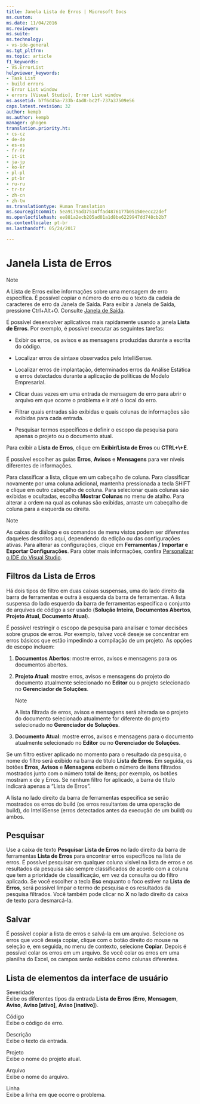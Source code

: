 ```yaml
---
title: Janela Lista de Erros | Microsoft Docs
ms.custom: 
ms.date: 11/04/2016
ms.reviewer: 
ms.suite: 
ms.technology:
- vs-ide-general
ms.tgt_pltfrm: 
ms.topic: article
f1_keywords:
- VS.ErrorList
helpviewer_keywords:
- Task List
- build errors
- Error List window
- errors [Visual Studio], Error List window
ms.assetid: b7f6d45a-733b-4ad8-bc2f-737a37509e56
caps.latest.revision: 32
author: kempb
ms.author: kempb
manager: ghogen
translation.priority.ht:
- cs-cz
- de-de
- es-es
- fr-fr
- it-it
- ja-jp
- ko-kr
- pl-pl
- pt-br
- ru-ru
- tr-tr
- zh-cn
- zh-tw
ms.translationtype: Human Translation
ms.sourcegitcommit: 5ea9179ad37514ffad4876177b05150eecc22def
ms.openlocfilehash: ee881a2ecb205ad01a1d8be6229947dd748cb2b7
ms.contentlocale: pt-br
ms.lasthandoff: 05/24/2017

---
```

# <a name="error-list-window"></a>Janela Lista de Erros
> [!NOTE]
>  A Lista de Erros exibe informações sobre uma mensagem de erro específica. É possível copiar o número do erro ou o texto da cadeia de caracteres de erro da Janela de Saída. Para exibir a Janela de Saída, pressione Ctrl+Alt+O. Consulte [Janela de Saída](../../ide/reference/output-window.md).  
  
 É possível desenvolver aplicativos mais rapidamente usando a janela **Lista de Erros**. Por exemplo, é possível executar as seguintes tarefas:  
  
-   Exibir os erros, os avisos e as mensagens produzidas durante a escrita do código.  
  
-   Localizar erros de sintaxe observados pelo IntelliSense.  
  
-   Localizar erros de implantação, determinados erros da Análise Estática e erros detectados durante a aplicação de políticas de Modelo Empresarial.  
  
-   Clicar duas vezes em uma entrada de mensagem de erro para abrir o arquivo em que ocorre o problema e ir até o local do erro.  
  
-   Filtrar quais entradas são exibidas e quais colunas de informações são exibidas para cada entrada.  
  
-   Pesquisar termos específicos e definir o escopo da pesquisa para apenas o projeto ou o documento atual.  
  
 Para exibir a **Lista de Erros**, clique em **Exibir/Lista de Erros** ou **CTRL+\\+E**.  
  
 É possível escolher as guias **Erros**, **Avisos** e **Mensagens** para ver níveis diferentes de informações.  
  
 Para classificar a lista, clique em um cabeçalho de coluna. Para classificar novamente por uma coluna adicional, mantenha pressionada a tecla SHIFT e clique em outro cabeçalho de coluna. Para selecionar quais colunas são exibidas e ocultadas, escolha **Mostrar Colunas** no menu de atalho. Para alterar a ordem na qual as colunas são exibidas, arraste um cabeçalho de coluna para a esquerda ou direita.  
  
> [!NOTE]
>  As caixas de diálogo e os comandos de menu vistos podem ser diferentes daqueles descritos aqui, dependendo da edição ou das configurações ativas. Para alterar as configurações, clique em **Ferramentas / Importar e Exportar Configurações**. Para obter mais informações, confira [Personalizar o IDE do Visual Studio](../../ide/personalizing-the-visual-studio-ide.md).  
  
## <a name="error-list-filters"></a>Filtros da Lista de Erros  
 Há dois tipos de filtro em duas caixas suspensas, uma do lado direito da barra de ferramentas e outra à esquerda da barra de ferramentas. A lista suspensa do lado esquerdo da barra de ferramentas especifica o conjunto de arquivos de código a ser usado (**Solução Inteira**, **Documentos Abertos**, **Projeto Atual**, **Documento Atual**).  
  
 É possível restringir o escopo da pesquisa para analisar e tomar decisões sobre grupos de erros. Por exemplo, talvez você deseje se concentrar em erros básicos que estão impedindo a compilação de um projeto. As opções de escopo incluem:  
  
1.  **Documentos Abertos**: mostre erros, avisos e mensagens para os documentos abertos.  
  
2.  **Projeto Atual**: mostre erros, avisos e mensagens do projeto do documento atualmente selecionado no **Editor** ou o projeto selecionado no **Gerenciador de Soluções**.  
  
    > [!NOTE]
    >  A lista filtrada de erros, avisos e mensagens será alterada se o projeto do documento selecionado atualmente for diferente do projeto selecionado no **Gerenciador de Soluções**.  
  
3.  **Documento Atual**: mostre erros, avisos e mensagens para o documento atualmente selecionado no **Editor** ou no **Gerenciador de Soluções**.  
  
 Se um filtro estiver aplicado no momento para o resultado da pesquisa, o nome do filtro será exibido na barra de título **Lista de Erros**. Em seguida, os botões **Erros**, **Avisos** e **Mensagens** exibem o número de itens filtrados mostrados junto com o número total de itens; por exemplo, os botões mostram x de y Erros. Se nenhum filtro for aplicado, a barra de título indicará apenas a “Lista de Erros”.  
  
 A lista no lado direito da barra de ferramentas especifica se serão mostrados os erros do build (os erros resultantes de uma operação de build), do IntelliSense (erros detectados antes da execução de um build) ou ambos.  
  
## <a name="search"></a>Pesquisar  
 Use a caixa de texto **Pesquisar Lista de Erros** no lado direito da barra de ferramentas **Lista de Erros** para encontrar erros específicos na lista de erros. É possível pesquisar em qualquer coluna visível na lista de erros e os resultados da pesquisa são sempre classificados de acordo com a coluna que tem a prioridade de classificação, em vez da consulta ou do filtro aplicado. Se você escolher a tecla **Esc** enquanto o foco estiver na **Lista de Erros**, será possível limpar o termo de pesquisa e os resultados da pesquisa filtrados. Você também pode clicar no **X** no lado direito da caixa de texto para desmarcá-la.  
  
## <a name="save"></a>Salvar  
 É possível copiar a lista de erros e salvá-la em um arquivo. Selecione os erros que você deseja copiar, clique com o botão direito do mouse na seleção e, em seguida, no menu de contexto, selecione **Copiar**. Depois é possível colar os erros em um arquivo. Se você colar os erros em uma planilha do Excel, os campos serão exibidos como colunas diferentes.  
  
## <a name="ui-element-list"></a>Lista de elementos da interface de usuário  
 Severidade  
 Exibe os diferentes tipos da entrada **Lista de Erros** (**Erro**, **Mensagem**, **Aviso**, **Aviso [ativo]**, **Aviso [inativo]**).  
  
 Código  
 Exibe o código de erro.  
  
 Descrição  
 Exibe o texto da entrada.  
  
 Projeto  
 Exibe o nome do projeto atual.  
  
 Arquivo  
 Exibe o nome do arquivo.  
  
 Linha  
 Exibe a linha em que ocorre o problema.
